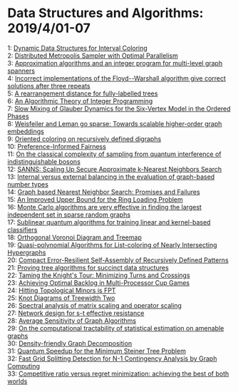 # Data Structures and Algorithms: 2019/4/01-07  
1: [Dynamic Data Structures for Interval Coloring](https://doi.org/10.48550/arXiv.1904.00692)  
2: [Distributed Metropolis Sampler with Optimal Parallelism](https://doi.org/10.48550/arXiv.1904.00943)  
3: [Approximation algorithms and an integer program for multi-level graph  spanners](https://doi.org/10.48550/arXiv.1904.01135)  
4: [Incorrect implementations of the Floyd--Warshall algorithm give correct  solutions after three repeats](https://doi.org/10.48550/arXiv.1904.01210)  
5: [A rearrangement distance for fully-labelled trees](https://doi.org/10.48550/arXiv.1904.01321)  
6: [An Algorithmic Theory of Integer Programming](https://doi.org/10.48550/arXiv.1904.01361)  
7: [Slow Mixing of Glauber Dynamics for the Six-Vertex Model in the Ordered  Phases](https://doi.org/10.48550/arXiv.1904.01495)  
8: [Weisfeiler and Leman go sparse: Towards scalable higher-order graph  embeddings](https://doi.org/10.48550/arXiv.1904.01543)  
9: [Oriented coloring on recursively defined digraphs](https://doi.org/10.48550/arXiv.1904.01570)  
10: [Preference-Informed Fairness](https://doi.org/10.48550/arXiv.1904.01793)  
11: [On the classical complexity of sampling from quantum interference of  indistinguishable bosons](https://doi.org/10.48550/arXiv.1904.02013)  
12: [SANNS: Scaling Up Secure Approximate k-Nearest Neighbors Search](https://doi.org/10.48550/arXiv.1904.02033)  
13: [Internal versus external balancing in the evaluation of graph-based  number types](https://doi.org/10.48550/arXiv.1904.02034)  
14: [Graph based Nearest Neighbor Search: Promises and Failures](https://doi.org/10.48550/arXiv.1904.02077)  
15: [An Improved Upper Bound for the Ring Loading Problem](https://doi.org/10.48550/arXiv.1904.02119)  
16: [Monte Carlo algorithms are very effective in finding the largest  independent set in sparse random graphs](https://doi.org/10.48550/arXiv.1904.02231)  
17: [Sublinear quantum algorithms for training linear and kernel-based  classifiers](https://doi.org/10.48550/arXiv.1904.02276)  
18: [Orthogonal Voronoi Diagram and Treemap](https://doi.org/10.48550/arXiv.1904.02348)  
19: [Quasi-polynomial Algorithms for List-coloring of Nearly Intersecting  Hypergraphs](https://doi.org/10.48550/arXiv.1904.02425)  
20: [Compact Error-Resilient Self-Assembly of Recursively Defined Patterns](https://doi.org/10.48550/arXiv.1904.02763)  
21: [Proving tree algorithms for succinct data structures](https://doi.org/10.48550/arXiv.1904.02809)  
22: [Taming the Knight's Tour: Minimizing Turns and Crossings](https://doi.org/10.48550/arXiv.1904.02824)  
23: [Achieving Optimal Backlog in Multi-Processor Cup Games](https://doi.org/10.48550/arXiv.1904.02861)  
24: [Hitting Topological Minors is FPT](https://doi.org/10.48550/arXiv.1904.02944)  
25: [Knot Diagrams of Treewidth Two](https://doi.org/10.48550/arXiv.1904.03117)  
26: [Spectral analysis of matrix scaling and operator scaling](https://doi.org/10.48550/arXiv.1904.03213)  
27: [Network design for s-t effective resistance](https://doi.org/10.48550/arXiv.1904.03219)  
28: [Average Sensitivity of Graph Algorithms](https://doi.org/10.48550/arXiv.1904.03248)  
29: [On the computational tractability of statistical estimation on amenable  graphs](https://doi.org/10.48550/arXiv.1904.03313)  
30: [Density-friendly Graph Decomposition](https://doi.org/10.48550/arXiv.1904.03467)  
31: [Quantum Speedup for the Minimum Steiner Tree Problem](https://doi.org/10.48550/arXiv.1904.03581)  
32: [Fast Grid Splitting Detection for N-1 Contingency Analysis by Graph  Computing](https://doi.org/10.48550/arXiv.1904.03587)  
33: [Competitive ratio versus regret minimization: achieving the best of both  worlds](https://doi.org/10.48550/arXiv.1904.03602)  
